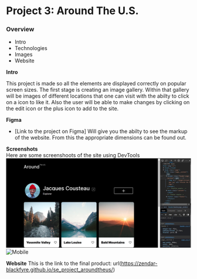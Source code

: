 # Project 3: Around The U.S.

### Overview

- Intro
- Technologies
- Images
- Website

**Intro**

This project is made so all the elements are displayed correctly on popular screen sizes. The first stage is creating an image gallery. Within that gallery will be images of different locations that one can visit with the abilty to click on a icon to like it. Also the user will be able to make changes by clicking on the edit icon or the plus icon to add to the site.

**Figma**

- [Link to the project on Figma] Will give you the abilty to see the markup of the website. From this the appropriate dimensions can be found out.

**Screenshots**  
 Here are some screenshoots of the site using DevTools
![Desktop](./images/desktop_devtools.JPG)
![Mobile](.images/mobile_devtools.jpg)

**Website**
This is the link to the final product: url(https://zendar-blackfyre.github.io/se_project_aroundtheus/)
